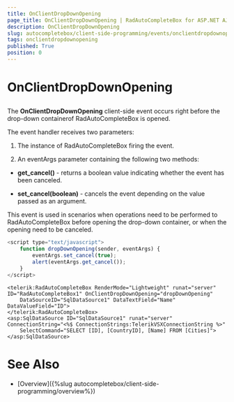 ```yaml
---
title: OnClientDropDownOpening
page_title: OnClientDropDownOpening | RadAutoCompleteBox for ASP.NET AJAX Documentation
description: OnClientDropDownOpening
slug: autocompletebox/client-side-programming/events/onclientdropdownopening
tags: onclientdropdownopening
published: True
position: 0
---
```


# OnClientDropDownOpening



## 

The **OnClientDropDownOpening** client-side event occurs right before the drop-down containerof RadAutoCompleteBox is opened.

The event handler receives two parameters:

1. The instance of RadAutoCompleteBox firing the event.

1. An eventArgs parameter containing the following two methods:

* **get_cancel()** - returns a boolean value indicating whether the event has been canceled.

* **set_cancel(boolean)** - cancels the event depending on the value passed as an argument.

This event is used in scenarios when operations need to be performed to RadAutoCompleteBox before opening the drop-down container, or when the opening need to be canceled.

````JavaScript
<script type="text/javascript">
	function dropDownOpening(sender, eventArgs) {
		eventArgs.set_cancel(true);
		alert(eventArgs.get_cancel());
	}
</script>
````



````ASPNET
<telerik:RadAutoCompleteBox RenderMode="Lightweight" runat="server" ID="RadAutoCompleteBox1" OnClientDropDownOpening="dropDownOpening"
	DataSourceID="SqlDataSource1" DataTextField="Name" DataValueField="ID">
</telerik:RadAutoCompleteBox>
<asp:SqlDataSource ID="SqlDataSource1" runat="server" ConnectionString="<%$ ConnectionStrings:TelerikVSXConnectionString %>"
	SelectCommand="SELECT [ID], [CountryID], [Name] FROM [Cities]"></asp:SqlDataSource>
````



# See Also

 * [Overview]({%slug autocompletebox/client-side-programming/overview%})
